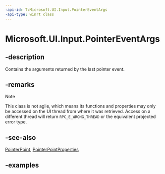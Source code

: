 ```yaml
---
-api-id: T:Microsoft.UI.Input.PointerEventArgs
-api-type: winrt class
---
```


# Microsoft.UI.Input.PointerEventArgs

<!--
public sealed class PointerEventArgs
-->

## -description

Contains the arguments returned by the last pointer event.

## -remarks

> [!NOTE]
> This class is not agile, which means its functions and properties may only be accessed on the UI thread from where it was retrieved. Access on a different thread will return `RPC_E_WRONG_THREAD` or the equivalent projected error type.

## -see-also

[PointerPoint](pointerpoint.md), [PointerPointProperties](pointerpointproperties.md)

## -examples
